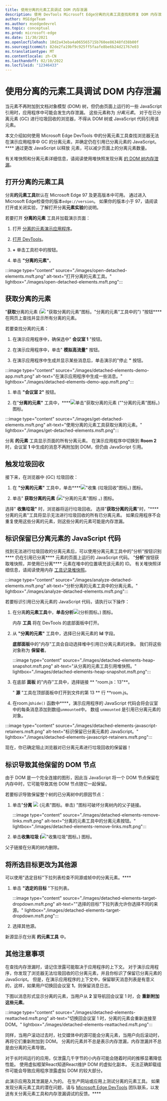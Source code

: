 ```yaml
---
title: 使用分离的元素工具调试 DOM 内存泄漏
description: 使用 DevTools Microsoft Edge分离的元素工具查找和修复 DOM 内存泄漏。
author: MSEdgeTeam
ms.author: msedgedevrel
ms.topic: conceptual
ms.prod: microsoft-edge
ms.date: 11/30/2021
ms.openlocfilehash: 10d2a43eba4a065565715b760ee86348fd38b00f
ms.sourcegitcommit: 82de2fa19bf9c925ff5faafe8be6b24d21767e03
ms.translationtype: MT
ms.contentlocale: zh-CN
ms.lasthandoff: 02/10/2022
ms.locfileid: "12346433"
---
```

# <a name="debug-dom-memory-leaks-with-the-detached-elements-tool"></a>使用分离的元素工具调试 DOM 内存泄漏

当元素不再附加到文档对象模型 (DOM) 树，但仍由页面上运行的一些 JavaScript 引用时，应用程序中可能会发生内存泄漏。 这些元素称为 *分离元素*。 对于在已分离元素 (GC) 进行垃圾回收的浏览器，不得从 DOM 树或 JavaScript 代码引用该元素。

本文介绍如何使用 Microsoft Edge DevTools 中的分离元素工具查找浏览器无法在演示应用程序中 GC 的分离元素，并确定仍在引用已分离元素的 JavaScript。****  通过更改 JavaScript 以释放 元素，可以减少页面上的分离元素数量。

有关堆快照和分离元素详细信息，请阅读使用堆快照发现分离 [的 DOM 树内存泄漏](index.md#discover-detached-dom-tree-memory-leaks-with-heap-snapshots)。


<!-- ====================================================================== -->
## <a name="open-the-detached-elements-tool"></a>打开分离的元素工具

分离**的元素工具**默认在 Microsoft Edge 97 及更高版本中可用。 通过进入 Microsoft Edge检查你的版本`edge://version`。 如果你的版本小于 97，请阅读打开或关闭实验[](../experimental-features/index.md#turning-an-experiment-on-or-off)，了解打开分离**元素实验**的说明。

若要打开 **分离的元素** 工具并加载演示页面：

1. 打开 [分离的元素演示应用程序](https://microsoftedge.github.io/Demos/detached-elements/)。

   <!-- You can view the source files for the Detached Elements demo in the [MicrosoftEdge/Demos > detached-elements](https://github.com/MicrosoftEdge/Demos/tree/main/detached-elements) repo folder. -->

1. [打开 DevTools](../open/index.md)。

1. **+** 单击工具栏中的按钮。

1. 单击 **"分离的元素"**。

:::image type="content" source="./images/open-detached-elements.msft.png" alt-text="打开分离的元素工具。" lightbox="./images/open-detached-elements.msft.png":::


<!-- ====================================================================== -->
## <a name="get-detached-elements"></a>获取分离的元素

"**获取**分离的元素 (![](images/get-detached-elements-icon-light-mode.png) "获取分离的元素"图标。"分离的元素"工具中的") "按钮**** 在网页上查找并显示所有分离的元素。

若要查找分离的元素：

1. 在演示应用程序中，确保选中" **会议室 1** "按钮。

1. 在演示应用程序中，单击" **模拟高流量"** 按钮。

1. 在演示应用程序中生成并显示某些消息后，单击演示的"停止 **"** 按钮。

:::image type="content" source="./images/detached-elements-demo-app.msft.png" alt-text="在演示应用程序中生成一些消息。" lightbox="./images/detached-elements-demo-app.msft.png":::

1. 单击 **"会议室 2"** 按钮。

1. 在"**分离的元素"** 工具中，****![单击"获取分离的元素 (""分离的元素"图标](images/get-detached-elements-icon-light-mode.png)。) 图标。

:::image type="content" source="./images/get-detached-elements.msft.png" alt-text="使用分离的元素工具获取分离的元素。" lightbox="./images/get-detached-elements.msft.png":::

分离 **的元素** 工具显示页面的所有分离元素。  在演示应用程序中切换到 **Room 2** 时，会议室 **1** 中生成的消息不再附加到 DOM，但仍由 JavaScript 引用。


<!-- ====================================================================== -->
## <a name="trigger-garbage-collection"></a>触发垃圾回收

接下来，在浏览器中 (GC) 垃圾回收：

1. 在 **"分离的元素"** 工具中，单击****!["收集 (垃圾回收"图标](images/collect-garbage-icon-light-mode.png)。) 图标。

1. 单击" **获取分离的元素** (!["分离的元素"图标](images/get-detached-elements-icon-light-mode.png) 。) 图标。

选择" **收集垃圾"** 时，浏览器将运行垃圾回收。 选择"**获取分离的元素**"时，"**** 分离的元素"工具将显示无法进行垃圾回收的所有已分离元素。 如果应用程序不会重复使用这些分离的元素，则这些分离的元素可能是内存泄漏。


<!-- ====================================================================== -->
## <a name="identify-the-javascript-code-that-retains-detached-elements"></a>标识保留已分离元素的 JavaScript 代码

找到无法进行垃圾回收的分离元素后，可以使用分离元素工具中的"分析"按钮识别**** 仍在引用已分离**** 元素的页面上运行的 JavaScript 代码。 "**分析**"按钮获取堆快照，并使用已分离**** 元素在堆中的位置填充该元素的 ID。 有关堆快照详细信息，请阅读使用内存 [工具记录堆快照](heap-snapshots.md)。

:::image type="content" source="./images/analyze-detached-elements.msft.png" alt-text="分析分离的元素工具中的分离元素。" lightbox="./images/analyze-detached-elements.msft.png":::

若要标识引用已分离元素的 JavaScript 代码，请执行以下操作：

1. 在分离**的元素工具**中，**单击分析**![ (分析图标](images/analyze-icon-light-mode.png)。) 图标。

   内存 **工具** 将在 DevTools 的底部面板中打开。

1. 从 **"分离的元素"** 工具中，选择已分离元素的 **Id** 字段。

   **底部面板**中的"内存"工具会自动选择堆中引用已分离元素的对象。 我们将这些对象称为 **保留者**。

   :::image type="content" source="./images/detached-elements-heap-snapshot.msft.png" alt-text="从分离的元素工具引用堆快照。" lightbox="./images/detached-elements-heap-snapshot.msft.png":::

1. 在底部 **面板** 的"内存"工具中，选择链接 ** "room.js：13"**。

   " **源** "工具在顶部面板中打开到文件的第 13 ** 行 **room.js。

1. 在room.js`hide()` 函数中****，演示应用程序的 JavaScript 代码会将会议室中的每条消息添加到数组`unmounted`中。 数组 `unmounted` 是引用已分离元素的对象。

:::image type="content" source="./images/detached-elements-javascript-retainers.msft.png" alt-text="标识保留已分离元素的 JavaScript。" lightbox="./images/detached-elements-javascript-retainers.msft.png":::

现在，你已确定阻止浏览器对已分离元素进行垃圾回收的保留器！


<!-- ====================================================================== -->
## <a name="identify-the-dom-node-causing-others-to-be-retained"></a>标识导致其他保留的 DOM 节点

由于 DOM 是一个完全连接的图形，因此当 JavaScript 将一个 DOM 节点保留在内存中时，它可能导致其他 DOM 节点随它一起保留。

若要标识导致保留整个树的已分离树中的原因节点：

1. 单击"**分离** ![](images/detach-elements-icon-light-mode.png) (元素"图标。单击) "图标可破坏分离树内的父子链接。

   :::image type="content" source="./images/detached-elements-remove-links.msft.png" alt-text="分离的元素工具中的分离元素按钮。" lightbox="./images/detached-elements-remove-links.msft.png":::

1. 单击**收集垃圾 (**!["收集垃圾"图标](images/collect-garbage-icon-light-mode.png)。) 图标。

父子链接在分离的树内删除。


<!-- ====================================================================== -->
## <a name="change-the-selected-target-to-a-different-origin"></a>将所选目标更改为其他源

可以使用"选定目标"下拉列表检查不同源或帧中的分离元素。**** 

1. 单击 **"选定的目标** "下拉列表。

   :::image type="content" source="./images/detached-elements-target-dropdown.msft.png" alt-text="&quot;选择的目标&quot;下拉列表允许你选择不同的来源。" lightbox="./images/detached-elements-target-dropdown.msft.png":::

1. 选择其他源。

新源显示在分离 **的元素工具** 中。

   
<!-- ====================================================================== -->
## <a name="additional-considerations"></a>其他注意事项

在查找内存泄漏时，请记住泄露可能取决于应用程序的上下文。 对于演示应用程序，你发现了浏览器无法垃圾回收的已分离元素，并且你标识了保留已分离元素的 JavaScript。 但是，在演示应用程序的上下文中，保留聊天消息列表是有意义的，这样，如果用户切换回会议室 **1**，则保留消息日志。

下图以消息形式显示分离的元素，当用户从 **2** 室导航回会议室 1 时，会 **重新附加这些元素**。 

:::image type="content" source="./images/detached-elements-reattached.msft.png" alt-text="切换回会议室 1 时，分离的元素会重新连接至 DOM。" lightbox="./images/detached-elements-reattached.msft.png":::

同样，当用户滚动过去时，社交媒体中的源可能会分离元素，当用户向后滚动时，再将它们重新附加到 DOM。 分离的元素并不总是表示内存泄漏，内存泄漏并不总是由分离的元素导致。

对于长时间运行的应用，仅泄露几千字节的小内存可能会随着时间的推移显著降低性能。 使用虚拟框架React知道React维护 DOM 的虚拟化副本。 无法正确卸载组件可能会导致应用程序泄露虚拟 DOM 的较大部分。

此演示应用及其泄漏是人为的。 在生产网站或应用上测试分离的元素工具。 如果发现分离元素工具的潜在问题，请与 [Microsoft Edge DevTools](../contact.md) 团队联系，以发送有关分离元素工具和内存泄漏调试的反馈。****
